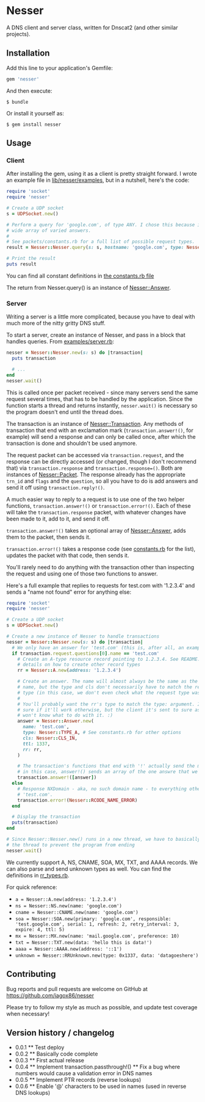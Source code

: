 # Nesser

A DNS client and server class, written for Dnscat2 (and other similar projects).

## Installation

Add this line to your application's Gemfile:

```ruby
gem 'nesser'
```

And then execute:

    $ bundle

Or install it yourself as:

    $ gem install nesser

## Usage

### Client

After installing the gem, using it as a client is pretty straight forward.
I wrote an example file in [lib/nesser/examples](lib/nesser/examples), but in
a nutshell, here's the code:

```ruby
require 'socket'
require 'nesser'

# Create a UDP socket
s = UDPSocket.new()

# Perform a query for 'google.com', of type ANY. I chose this because it has a
# wide array of varied answers.
#
# See packets/constants.rb for a full list of possible request types.
result = Nesser::Nesser.query(s: s, hostname: 'google.com', type: Nesser::TYPE_ANY)

# Print the result
puts result
```

You can find all constant definitions in
[the constants.rb file](lib/nesser/packets/constants.rb)

The return from Nesser.query() is an instance of
[Nesser::Answer](lib/nesser/packets/answer.rb).

### Server

Writing a server is a little more complicated, because you have to deal with
much more of the nitty gritty DNS stuff.

To start a server, create an instance of Nesser, and pass in a block that
handles queries. From [examples/server.rb](lib/nesser/examples/server.rb):

```ruby
nesser = Nesser::Nesser.new(s: s) do |transaction|
  puts transaction

  # ...
end
nesser.wait()
```

This is called once per packet received - since many servers send the same
request several times, that has to be handled by the application. Since the
function starts a thread and returns instantly, `nesser.wait()` is necessary
so the program doesn't end until the thread does.

The transaction is an instance of [Nesser::Transaction](lib/nesser/transaction.rb).
Any methods of transaction that end with an exclamation mark
(`transaction.answer!()`, for example) will send a response and can only be
called once, after which the transaction is done and shouldn't be used anymore.

The request packet can be accessed via `transaction.request`, and the response
can be directly accessed (or changed, though I don't recommend that) via
`transaction.response` and `transaction.response=()`. Both are instances of
[Nesser::Packet](lib/nesser/packets/packet.rb). The response already has the
appropriate `trn_id` and `flags` and the `question`, so all you have to do is
add answers and send it off using `transaction.reply!()`.

A much easier way to reply to a request is to use one of the two helper
functions, `transaction.answer!()` or `transaction.error!()`. Each of these
will take the `transaction.response` packet, with whatever changes have been
made to it, add to it, and send it off.

`transaction.answer!()` takes an optional array of
[Nesser::Answer](lib/nesser/packets/answer.rb), adds them to the packet, then sends
it.

`transaction.error!()` takes a response code (see
[constants.rb](lib/nesser/packets/constants.rb) for the list), updates the
packet with that code, then sends it.

You'll rarely need to do anything with the transaction other than inspecting the
request and using one of those two functions to answer.

Here's a full example that replies to requests for test.com with '1.2.3.4' and
sends a "name not found" error for anything else:

```ruby
require 'socket'
require 'nesser'

# Create a UDP socket
s = UDPSocket.new()

# Create a new instance of Nesser to handle transactions
nesser = Nesser::Nesser.new(s: s) do |transaction|
  # We only have an answer for 'test.com' (this is, after all, an example)
  if transaction.request.questions[0].name == 'test.com'
    # Create an A-type resource record pointing to 1.2.3.4. See README.md for
    # details on how to create other record types
    rr = Nesser::A.new(address: '1.2.3.4')

    # Create an answer. The name will almost always be the same as the original
    # name, but the type and cls don't necessarily have to match the request
    # type (in this case, we don't even check what the request type was).
    #
    # You'll probably want the rr's type to match the type: argument. I'm not
    # sure if it'll work otherwise, but the client it's sent to sure as heck
    # won't know what to do with it. :)
    answer = Nesser::Answer.new(
      name: 'test.com',
      type: Nesser::TYPE_A, # See constants.rb for other options
      cls: Nesser::CLS_IN,
      ttl: 1337,
      rr: rr,
    )

    # The transaction's functions that end with '!' actually send the message -
    # in this case, answer!() sends an array of the one answre that we created.
    transaction.answer!([answer])
  else
    # Response NXDomain - aka, no such domain name - to everything other than
    # 'test.com'.
    transaction.error!(Nesser::RCODE_NAME_ERROR)
  end

  # Display the transaction
  puts(transaction)
end

# Since Nesser::Nesser.new() runs in a new thread, we have to basically join
# the thread to prevent the program from ending
nesser.wait()
```

We currently support A, NS, CNAME, SOA, MX, TXT, and AAAA records. We can also
parse and send unknown types as well. You can find the definitions in
[rr_types.rb](lib/nesser/packets/rr_types.rb).

For quick reference:

* `a = Nesser::A.new(address: '1.2.3.4')`
* `ns = Nesser::NS.new(name: 'google.com')`
* `cname = Nesser::CNAME.new(name: 'google.com')`
* `soa = Nesser::SOA.new(primary: 'google.com', responsible: 'test.google.com', serial: 1, refresh: 2, retry_interval: 3, expire: 4, ttl: 5)`
* `mx = Nesser::MX.new(name: 'mail.google.com', preference: 10)`
* `txt = Nesser::TXT.new(data: 'hello this is data!')`
* `aaaa = Nesser::AAAA.new(address: '::1')`
* `unknown = Nesser::RRUnknown.new(type: 0x1337, data: 'datagoeshere')`

## Contributing

Bug reports and pull requests are welcome on GitHub at https://github.com/iagox86/nesser

Please try to follow my style as much as possible, and update test coverage
when necessary!

## Version history / changelog

* 0.0.1
** Test deploy
* 0.0.2
** Basically code complete
* 0.0.3
** First actual release
* 0.0.4
** Implement transaction.passthrough!()
** Fix a bug where numbers would cause a validation error in DNS names
* 0.0.5
** Implement PTR records (reverse lookups)
* 0.0.6
** Enable '@' characters to be used in names (used in reverse DNS lookups)
